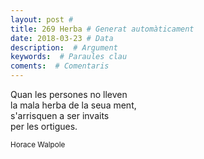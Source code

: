 ```yaml
---
layout: post #
title: 269 Herba # Generat automàticament
date: 2018-03-23 # Data
description:  # Argument
keywords:  # Paraules clau
coments:  # Comentaris
---
```


Quan les persones no lleven <br />
la mala herba de la seua ment, <br />
s'arrisquen a ser invaits <br />
per les ortigues. <br />

<small>Horace Walpole</small>
